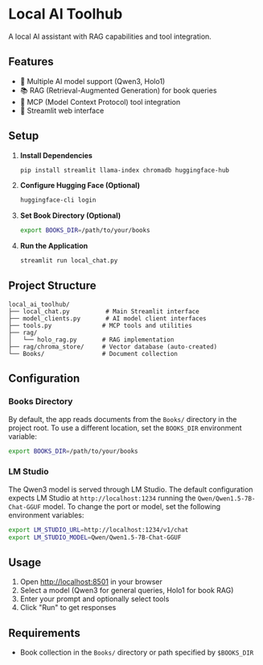 # Local AI Toolhub

A local AI assistant with RAG capabilities and tool integration.

## Features

- 🤖 Multiple AI model support (Qwen3, Holo1)
- 📚 RAG (Retrieval-Augmented Generation) for book queries
- 🔧 MCP (Model Context Protocol) tool integration
- 💬 Streamlit web interface

## Setup

1. **Install Dependencies**

   ```bash
   pip install streamlit llama-index chromadb huggingface-hub
   ```

2. **Configure Hugging Face (Optional)**

   ```bash
   huggingface-cli login
   ```

3. **Set Book Directory (Optional)**

   ```bash
   export BOOKS_DIR=/path/to/your/books
   ```

4. **Run the Application**

   ```bash
   streamlit run local_chat.py
   ```

## Project Structure

```text
local_ai_toolhub/
├── local_chat.py          # Main Streamlit interface
├── model_clients.py       # AI model client interfaces
├── tools.py              # MCP tools and utilities
├── rag/
│   └── holo_rag.py       # RAG implementation
├── rag/chroma_store/     # Vector database (auto-created)
└── Books/                # Document collection
```

## Configuration

### Books Directory

By default, the app reads documents from the `Books/` directory in the project root.
To use a different location, set the `BOOKS_DIR` environment variable:

```bash
export BOOKS_DIR=/path/to/your/books
```

### LM Studio

The Qwen3 model is served through LM Studio.
The default configuration expects LM Studio at `http://localhost:1234`
running the `Qwen/Qwen1.5-7B-Chat-GGUF` model.
To change the port or model, set the following environment variables:

```bash
export LM_STUDIO_URL=http://localhost:1234/v1/chat
export LM_STUDIO_MODEL=Qwen/Qwen1.5-7B-Chat-GGUF
```

## Usage

1. Open <http://localhost:8501> in your browser
2. Select a model (Qwen3 for general queries, Holo1 for book RAG)
3. Enter your prompt and optionally select tools
4. Click "Run" to get responses

## Requirements

- Book collection in the `Books/` directory or path specified by `$BOOKS_DIR`
